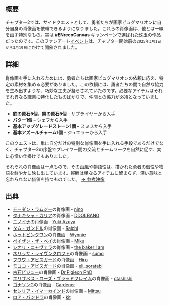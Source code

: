 <!-- title: 肖像画 -->
<!-- quote: これを見ると、なんだか懐かしい気持ちになる…… -->
<!-- chapters: 1 -->
<!-- images: (モーダン・ラムジーの肖像画), (タナキシャ・カリアの肖像画), (ニノイナの肖像画), (タム・ガンドルの肖像画), (ホットピンクワンの肖像画), (ペイザン・ザ・ベイの肖像画), (シオリ・ニャヴェラの肖像画), (ネリッサ・ジュリエット・レイヴンクロフトの肖像画), (フワワ・アビスガードの肖像画), (モココ・アビスガードの肖像画), (古石ビジューの肖像画), (エリザベス・ローズ・ブラッドフレイムの肖像画), (ゴナソンGの肖像画), (セシリア・イマーカインドの肖像画), (ロア・パンドラの肖像画) -->
<!-- model: false -->

## 概要

チャプター2では、サイドクエストとして、勇者たちが画家ピュグマリオンに自分自身の肖像画を依頼できるようになりました。これらの肖像画は、他とは一線を画す特別なもの。実は **#ENrecoCanvas** キャンペーンで選ばれた珠玉の作品だったのです。このファンアート[イベント](https://x.com/hololive_En/status/1895609934085325149)は、チャプター開始前の`2025年3月1日から3月19日`にかけて開催されました。

## 詳細

肖像画を手に入れるためには、勇者たちは画家ピュグマリオンの依頼に応え、特定の素材を集める必要がありました。この依頼には、勇者たちの間で自然な協力を生み出すような、巧妙な工夫が凝らされていたのです。必要なアイテムはそれぞれ異なる職業に特化したものばかりで、仲間との協力が必須となっていました。

- **鉄の原石5個、銅の原石5個** – サプライヤーから入手
- **バター1個** – シェフから入手
- **基本アップグレードストーン1個** – スミスから入手
- **基本アズールチャーム1個** – ジュエラーから入手

このクエストは、単に自分だけの特別な肖像画を手に入れる手段であるだけでなく、チャプター2の序盤でプレイヤー間の交流とチームワークを自然に促す、実に心憎い仕掛けでもありました。

それぞれの肖像画は一点もので、その画風や物語性は、描かれた勇者の個性や物語を鮮やかに映し出しています。報酬は単なるアイテムに留まらず、深い意味と忘れられない価値を持つものでした。
[→ 参考映像](https://www.youtube.com/live/CVF91CqGD80?si=xnTcW4oA0I5l5zax&t=4441)

## 出典

- [モーダン・ラムジー](#entry:calli-entry)の肖像画 - [nino](https://x.com/2nochuu/status/1902511940938952880)
- [タナキシャ・カリア](#entry:kiara-entry)の肖像画 - [DDOLBANG](https://x.com/DDOLBANG11/status/1901809462907896270/photo/1)
- [ニノイナ](#entry:ina-entry)の肖像画 - [Yuki Azuya](https://x.com/YukiAzuyaYuki/status/1897289589376815208/photo/1)
- [タム・ガンドル](#entry:kronii-entry)の肖像画 - [Raichi](https://x.com/KirisakiLychee/status/1902258670706237921)
- [ホットピンクワン](#entry:irys-entry)の肖像画 - [Wynnie](https://x.com/WynnTerra_/status/1902017659547353299)
- [ペイザン・ザ・ベイ](#entry:bae-entry)の肖像画 - [Miku](https://x.com/Mikururun/status/1899107067182411936/photo/1)
- [シオリ・ニャヴェラ](#entry:shiori-entry)の肖像画 - [the baker I am](https://x.com/imabaker111/status/1901017602388095009)
- [ネリッサ・レイヴンクロフト](#entry:nerissa-entry)の肖像画 - [sumo](https://x.com/sumo88_/status/1900190544602734862)
- [フワワ・アビスガード](#entry:fuwawa-entry)の肖像画 - [Hiro](https://x.com/hiroavrs/status/1902520304167203278/photo/1)
- [モココ・アビスガード](#entry:mococo-entry)の肖像画 - [eli_soratabi](https://x.com/elis_soratabi/status/1935579733976396182)
- [古石ビジュー](#entry:bijou-entry)の肖像画 - [Dr.Pigieon PhD](https://x.com/PhdPigeon/status/1896821416395436357)
- [エリザベス・ローズ・ブラッドフレイム](#entry:liz-entry)の肖像画 - [otashishi](https://x.com/ashiartwork/status/1900196831394668961)
- [ゴナソンG](#entry:gigi-entry)の肖像画 - [Gardener](https://x.com/jhgardener_/status/1901266522120794617)
- [セシリア・イマーカインド](#entry:cecilia-entry)の肖像画 - [Mittsu](https://x.com/MittsumiA/status/1902371897985397070/photo/1)
- [ロア・パンドラ](#entry:raora-entry)の肖像画 - [kit](https://x.com/quartzquadrant/status/1902200030980649355)
